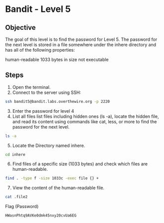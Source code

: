 # Bandit - Level 5

## Objective
The goal of this level is to find the password for Level 5. The password for the next level is stored in a file somewhere under the inhere directory and has all of the following properties:

human-readable
1033 bytes in size
not executable


## Steps
1. Open the terminal.
2. Connect to the server using SSH:

```bash
ssh bandit5@bandit.labs.overthewire.org -p 2220
```
3. Enter the password for level 4
4. List all files list files including hidden ones (ls -a), locate the hidden file, and read its content using commands like cat, less, or more to find the password for the next level.
```bash
ls -a
```
5. Locate the Directory named inhere.
```bash
cd inhere
```
6. Find files of a specific size (1033 bytes) and check which files are human-readable.
```bash
find . -type f -size 1033c -exec file {} +
```
7. View the content of the human-readable file.
```bash
cat .file2
````

Flag (Password)
```
HWasnPhtq9AVKe0dmk45nxy20cvUa6EG
```